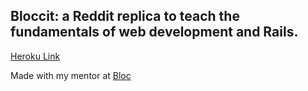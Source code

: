 ## Bloccit: a Reddit replica to teach the fundamentals of web development and Rails.


[Heroku Link](https://bloccit-cac.herokuapp.com/)


Made with my mentor at [Bloc](http://bloc.io)
